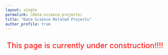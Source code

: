 ```yaml
---
layout: single
permalink: /data-science-projects/
title: "Data Science Related Projects"
author_profile: true
---
```


<html>
<br>

<body>
<center><font color='red' size='5'>This page is currently under construction!!!!</font></center>
</body>
